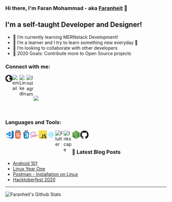 ### Hi there, I'm Faran Mohammad - aka [Faranheit][website] 👋

## I'm a self-taught Developer and Designer!
- 🔭 I’m currently learning MERNstack Development!
- 🌱 I’m a learner and I try to learn something new everyday 🤣
- 👯 I’m looking to collaborate with other developers
- 🥅 2020 Goals: Contribute more to Open Source projects

### Connect with me:

[<img align="left" alt="https://faran.xyz/" width="22px" src="https://raw.githubusercontent.com/iconic/open-iconic/master/svg/globe.svg" />][website]
[<img align="left" alt="email" width="22px" src="https://cdn.jsdelivr.net/npm/simple-icons@3.4.0/icons/mail-dot-ru.svg" />][email]
[<img align="left" alt="LinkedIn" width="22px" src="https://cdn.jsdelivr.net/npm/simple-icons@v3/icons/linkedin.svg" />][linkedin]
[<img align="left" alt="Instagram" width="22px" src="https://cdn.jsdelivr.net/npm/simple-icons@v3/icons/instagram.svg" />][instagram]

<br />

<br>
<br>

![](https://komarev.com/ghpvc/?username=Faranheit15&color=grey)

<br />

### Languages and Tools:

<img align="left" alt="Visual Studio Code" width="26px" src="https://raw.githubusercontent.com/github/explore/80688e429a7d4ef2fca1e82350fe8e3517d3494d/topics/visual-studio-code/visual-studio-code.png" />
<img align="left" alt="HTML5" width="26px" src="https://raw.githubusercontent.com/github/explore/80688e429a7d4ef2fca1e82350fe8e3517d3494d/topics/html/html.png" />
<img align="left" alt="CSS3" width="26px" src="https://raw.githubusercontent.com/github/explore/80688e429a7d4ef2fca1e82350fe8e3517d3494d/topics/css/css.png" />
<img align="left" alt="Sass" width="26px" src="https://raw.githubusercontent.com/github/explore/80688e429a7d4ef2fca1e82350fe8e3517d3494d/topics/sass/sass.png" />
<img align="left" alt="JavaScript" width="26px" src="https://raw.githubusercontent.com/github/explore/80688e429a7d4ef2fca1e82350fe8e3517d3494d/topics/javascript/javascript.png" />
<img align="left" alt="React" width="26px" src="https://raw.githubusercontent.com/github/explore/80688e429a7d4ef2fca1e82350fe8e3517d3494d/topics/react/react.png" />
<img align="left" alt="Flutter" width="26px" src="https://cdn.iconscout.com/icon/free/png-512/flutter-2038877-1720090.png" />
<img align="left" alt="Inkscape" width="26px" src="https://cdn.iconscout.com/icon/free/png-512/inkscape-569205.png" />
<img align="left" alt="Node.js" width="26px" src="https://raw.githubusercontent.com/github/explore/80688e429a7d4ef2fca1e82350fe8e3517d3494d/topics/nodejs/nodejs.png" />
<img align="left" alt="GitHub" width="26px" src="https://raw.githubusercontent.com/github/explore/78df643247d429f6cc873026c0622819ad797942/topics/github/github.png" />

<br>
<br>

### 📕 Latest Blog Posts
<!-- BLOG-POST-LIST:START -->
- [Android 101](https://medium.com/@faranheit/android-101-f30be123c2c5)
- [Linux Year One](https://medium.com/@faranheit/linux-year-one-23ff9f1eb512)
- [Postman - Installation on Linux](https://medium.com/@faranheit/postman-installation-on-linux-e293c399ed4d)
- [Hacktoberfest 2020](https://medium.com/@faranheit/happy-hacktoberfest-2020-8dfe0ff05d85)
<!-- BLOG-POST-LIST:END -->

---

<img align="left" alt="Faranheit's Github Stats" src="https://github-readme-stats.vercel.app/api?username=Faranheit15&show_icons=true&hide_border=true" />

[website]: https://faran.xyz/
[instagram]: https://www.instagram.com/faran.codes/
[linkedin]: https://www.linkedin.com/in/faran-mohammad-7b938917a/
[blogs]: https://faran.xyz/blog.html
[email]: mailto:ffaranm15@gmail.com
